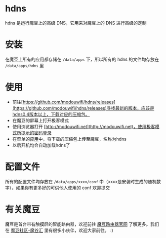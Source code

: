 # hdns

hdns 是运行魔豆上的高级 DNS，它用来对魔豆上的 DNS 进行高级的定制

# 安装

在魔豆上所有的应用都存储在 `/data/apps` 下，所以所有的 hdns 的文件均存放在 `/data/apps/hdns` 里

# 使用

* 前往[https://github.com/modouwifi/hdns/releases](https://github.com/modouwifi/hdns/releases)寻找最新的版本，应该是hdns0.4版本以上，下载对应的压缩包。
* 在魔豆的屏幕上打开极客模式
* 使用浏览器打开 [http://modouwifi.net](http://modouwifi.net)，使用极客模式所提示的密码登录
* 在菜单的[应用](http://modouwifi.net/applications.html)中，将下载的压缩包上传至魔豆，名称为hdns
* 以后开机均会自动加载hdns了

# 配置文件

所有的配置文件均存放在 `/data/apps/xxxx/conf` 中（xxxx是安装时生成的随机数字），如果你有更多好的可供他人使用的 conf 欢迎提交

# 有关魔豆

魔豆是首台带有触摸屏的智能路由器，欢迎前往 [魔豆路由器官网](http://modouwifi.com) 了解更多。我们在 [魔豆社区-魔谷汇](http://modouwifi.cn) 里有很多小伙伴，欢迎大家前往。 :)
